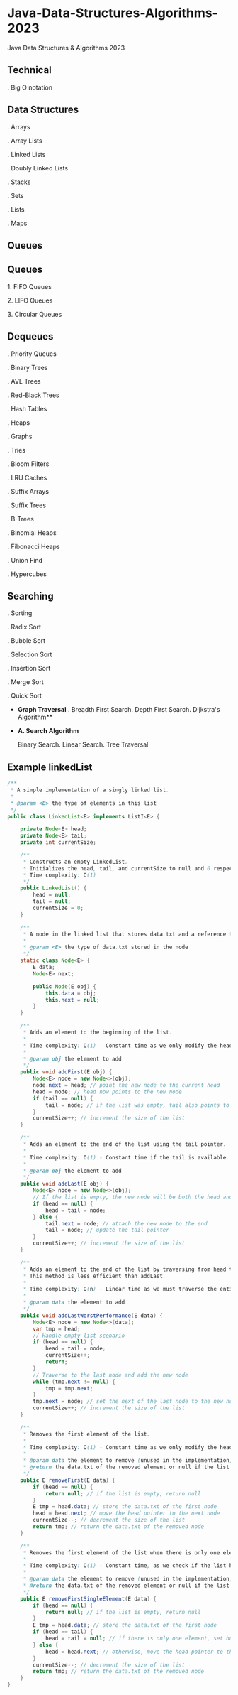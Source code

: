 # Java-Data-Structures-Algorithms-2023

Java Data Structures &amp; Algorithms 2023

## Technical

. Big O notation

## Data Structures

. Arrays

. Array Lists

. Linked Lists

. Doubly Linked Lists

. Stacks

. Sets

. Lists

. Maps

## Queues
## Queues

1\. FIFO Queues

2\. LIFO Queues

3\. Circular Queues

## Dequeues

. Priority Queues

. Binary Trees

. AVL Trees

. Red-Black Trees

. Hash Tables

. Heaps

. Graphs

. Tries

. Bloom Filters

. LRU Caches

. Suffix Arrays

. Suffix Trees

. B-Trees

. Binomial Heaps

. Fibonacci Heaps

. Union Find

. Hypercubes

## Searching

. Sorting

. Radix Sort

. Bubble Sort

. Selection Sort

. Insertion Sort

. Merge Sort

. Quick Sort

- **Graph Traversal**
  .
  Breadth First Search.
  Depth First Search.
  Dijkstra's Algorithm**

- **A. Search Algorithm**

  Binary Search.
  Linear Search.
  Tree Traversal

## Example linkedList

```Java
/**
 * A simple implementation of a singly linked list.
 *
 * @param <E> the type of elements in this list
 */
public class LinkedList<E> implements ListI<E> {

    private Node<E> head;
    private Node<E> tail;
    private int currentSize;

    /**
     * Constructs an empty LinkedList.
     * Initializes the head, tail, and currentSize to null and 0 respectively.
     * Time complexity: O(1)
     */
    public LinkedList() {
        head = null;
        tail = null;
        currentSize = 0;
    }

    /**
     * A node in the linked list that stores data.txt and a reference to the next node.
     *
     * @param <E> the type of data.txt stored in the node
     */
    static class Node<E> {
        E data;
        Node<E> next;

        public Node(E obj) {
            this.data = obj;
            this.next = null;
        }
    }

    /**
     * Adds an element to the beginning of the list.
     *
     * Time complexity: O(1) - Constant time as we only modify the head pointer.
     *
     * @param obj the element to add
     */
    public void addFirst(E obj) {
        Node<E> node = new Node<>(obj);
        node.next = head; // point the new node to the current head
        head = node; // head now points to the new node
        if (tail == null) {
            tail = node; // if the list was empty, tail also points to the new node
        }
        currentSize++; // increment the size of the list
    }

    /**
     * Adds an element to the end of the list using the tail pointer.
     *
     * Time complexity: O(1) - Constant time if the tail is available.
     *
     * @param obj the element to add
     */
    public void addLast(E obj) {
        Node<E> node = new Node<>(obj);
        // If the list is empty, the new node will be both the head and the tail
        if (head == null) {
            head = tail = node;
        } else {
            tail.next = node; // attach the new node to the end
            tail = node; // update the tail pointer
        }
        currentSize++; // increment the size of the list
    }

    /**
     * Adds an element to the end of the list by traversing from head to tail.
     * This method is less efficient than addLast.
     *
     * Time complexity: O(n) - Linear time as we must traverse the entire list to reach the end.
     *
     * @param data the element to add
     */
    public void addLastWorstPerformance(E data) {
        Node<E> node = new Node<>(data);
        var tmp = head;
        // Handle empty list scenario
        if (head == null) {
            head = tail = node;
            currentSize++;
            return;
        }
        // Traverse to the last node and add the new node
        while (tmp.next != null) {
            tmp = tmp.next;
        }
        tmp.next = node; // set the next of the last node to the new node
        currentSize++; // increment the size of the list
    }

    /**
     * Removes the first element of the list.
     *
     * Time complexity: O(1) - Constant time as we only modify the head pointer.
     *
     * @param data the element to remove (unused in the implementation, as we only remove the first node)
     * @return the data.txt of the removed element or null if the list is empty
     */
    public E removeFirst(E data) {
        if (head == null) {
            return null; // if the list is empty, return null
        }
        E tmp = head.data; // store the data.txt of the first node
        head = head.next; // move the head pointer to the next node
        currentSize--; // decrement the size of the list
        return tmp; // return the data.txt of the removed node
    }

    /**
     * Removes the first element of the list when there is only one element.
     *
     * Time complexity: O(1) - Constant time, as we check if the list has one element and update pointers accordingly.
     *
     * @param data the element to remove (unused in the implementation, as we only remove the first node)
     * @return the data.txt of the removed element or null if the list is empty
     */
    public E removeFirstSingleElement(E data) {
        if (head == null) {
            return null; // if the list is empty, return null
        }
        E tmp = head.data; // store the data.txt of the first node
        if (head == tail) {
            head = tail = null; // if there is only one element, set both head and tail to null
        } else {
            head = head.next; // otherwise, move the head pointer to the next node
        }
        currentSize--; // decrement the size of the list
        return tmp; // return the data.txt of the removed node
    }
}
```